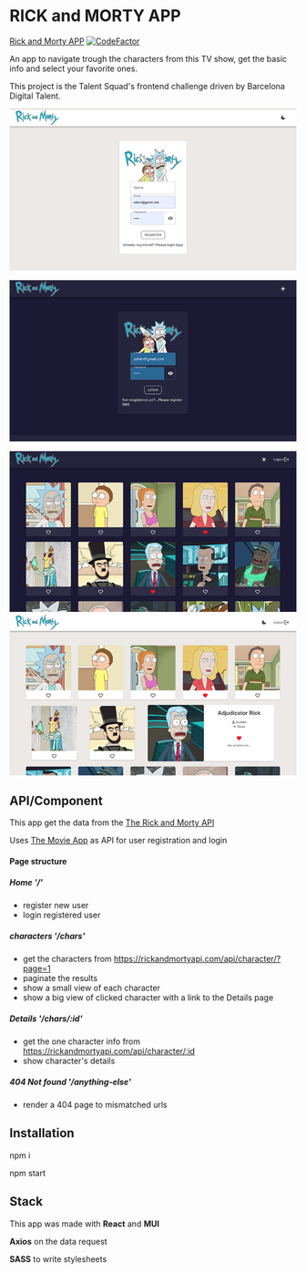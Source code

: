 # RICK and MORTY APP

[Rick and Morty APP](https://vivitt.github.io/rick_morty_app/)
[![CodeFactor](https://www.codefactor.io/repository/github/vivitt/rick_morty_app/badge/master)](https://www.codefactor.io/repository/github/vivitt/rick_morty_app/overview/master)

An app to navigate trough the characters from this TV show, get the basic info and select your favorite ones.

This project is the Talent Squad's frontend challenge driven by Barcelona Digital Talent.



![Home Page](public/Screenshot-01.png?width=200px "Homepage register light mode")

![Home Page](public/Screenshot-02.png "Homepage login dark mode")

![Characters Page](public/Screenshot-03.png?raw=true "Characters page dark mode")
![Characters Page](public/Screenshot-04.png?raw=true "Characters page with open view details light mode")

## API/Component

This app get the data from the [The Rick and Morty API](https://rickandmortyapi.com/)

Uses [The Movie App](https://github.com/vivitt/Movie_APP) as API for user registration and login

#### Page structure

##### Home '/'

- register new user
- login registered user

##### characters '/chars'

- get the characters from https://rickandmortyapi.com/api/character/?page=1
- paginate the results
- show a small view of each character
- show a big view of clicked character with a link to the Details page

##### Details '/chars/:id'

- get the one character info from https://rickandmortyapi.com/api/character/:id
- show character's details

##### 404 Not found '/anything-else'

- render a 404 page to mismatched urls

## Installation

npm i

npm start

## Stack

This app was made with **React** and **MUI**

**Axios** on the data request

**SASS** to write stylesheets
